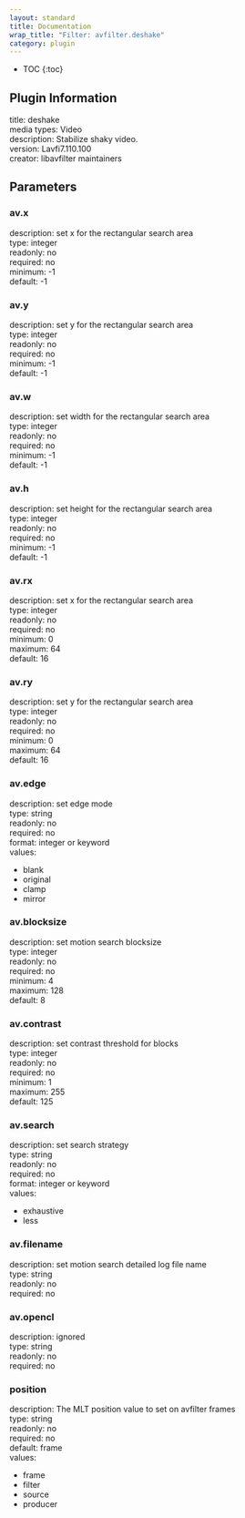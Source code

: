 ```yaml
---
layout: standard
title: Documentation
wrap_title: "Filter: avfilter.deshake"
category: plugin
---
```

* TOC
{:toc}

## Plugin Information

title: deshake  
media types:
Video  
description: Stabilize shaky video.  
version: Lavfi7.110.100  
creator: libavfilter maintainers  

## Parameters

### av.x

  
description:
set x for the rectangular search area  
type: integer  
readonly: no  
required: no  
minimum: -1  
default: -1  

### av.y

  
description:
set y for the rectangular search area  
type: integer  
readonly: no  
required: no  
minimum: -1  
default: -1  

### av.w

  
description:
set width for the rectangular search area  
type: integer  
readonly: no  
required: no  
minimum: -1  
default: -1  

### av.h

  
description:
set height for the rectangular search area  
type: integer  
readonly: no  
required: no  
minimum: -1  
default: -1  

### av.rx

  
description:
set x for the rectangular search area  
type: integer  
readonly: no  
required: no  
minimum: 0  
maximum: 64  
default: 16  

### av.ry

  
description:
set y for the rectangular search area  
type: integer  
readonly: no  
required: no  
minimum: 0  
maximum: 64  
default: 16  

### av.edge

  
description:
set edge mode  
type: string  
readonly: no  
required: no  
format: integer or keyword  
values:  

* blank
* original
* clamp
* mirror

### av.blocksize

  
description:
set motion search blocksize  
type: integer  
readonly: no  
required: no  
minimum: 4  
maximum: 128  
default: 8  

### av.contrast

  
description:
set contrast threshold for blocks  
type: integer  
readonly: no  
required: no  
minimum: 1  
maximum: 255  
default: 125  

### av.search

  
description:
set search strategy  
type: string  
readonly: no  
required: no  
format: integer or keyword  
values:  

* exhaustive
* less

### av.filename

  
description:
set motion search detailed log file name  
type: string  
readonly: no  
required: no  

### av.opencl

  
description:
ignored  
type: string  
readonly: no  
required: no  

### position

  
description:
The MLT position value to set on avfilter frames  
type: string  
readonly: no  
required: no  
default: frame  
values:  

* frame
* filter
* source
* producer

